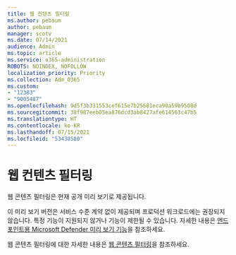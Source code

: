 ```yaml
---
title: 웹 컨텐츠 필터링
ms.author: pebaum
author: pebaum
manager: scotv
ms.date: 07/14/2021
audience: Admin
ms.topic: article
ms.service: o365-administration
ROBOTS: NOINDEX, NOFOLLOW
localization_priority: Priority
ms.collection: Adm_O365
ms.custom:
- "12383"
- "9005487"
ms.openlocfilehash: 9d5f3b331553cef615e7b25681eca90a59b9508d
ms.sourcegitcommit: 38f987eeb05ea876dcd3ab8427afe614563c47b5
ms.translationtype: HT
ms.contentlocale: ko-KR
ms.lasthandoff: 07/15/2021
ms.locfileid: "53438580"
---
```

# <a name="web-content-filtering"></a>웹 컨텐츠 필터링

웹 콘텐츠 필터링은 현재 공개 미리 보기로 제공됩니다.

이 미리 보기 버전은 서비스 수준 계약 없이 제공되며 프로덕션 워크로드에는 권장되지 않습니다. 특정 기능이 지원되지 않거나 기능이 제한될 수 있습니다. 자세한 내용은 [엔드포인트용 Microsoft Defender 미리 보기 기능](/microsoft-365/security/defender-endpoint/preview)을 참조하세요.

웹 콘텐츠 필터링에 대한 자세한 내용은 [웹 콘텐츠 필터링](/microsoft-365/security/defender-endpoint/web-content-filtering)을 참조하세요.